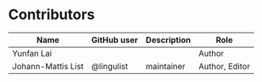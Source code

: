 # Contributors

Name | GitHub user | Description | Role
 --- | --- | --- | ----
Yunfan Lai | |  | Author
Johann-Mattis List | @lingulist | maintainer | Author, Editor
